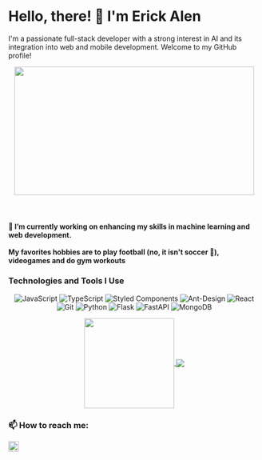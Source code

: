 # Hello, there! 👋 I'm Erick Alen

I'm a passionate full-stack developer with a strong interest in AI and its integration into web and mobile development. Welcome to my GitHub profile!

<div align="center">
  <img src="https://media.giphy.com/media/MC6eSuC3yypCU/giphy.gif" width="480" height="257" frameBorder="0" class="giphy-embed" allowFullScreen/>
</div>
<br/>
<br/>

<h4>
    🔭 I’m currently working on enhancing my skills in machine learning and web development.
    <br/>
    <br><strong>My favorites hobbies are to play football (no, it isn't soccer 🥴), videogames and do gym workouts</strong>
</h4>
  
### Technologies and Tools I Use
<div align="center">
  
![JavaScript](https://img.shields.io/badge/javascript-%23323330.svg?style=for-the-badge&logo=javascript&logoColor=%23F7DF1E)
![TypeScript](https://img.shields.io/badge/typescript-%23007ACC.svg?style=for-the-badge&logo=typescript&logoColor=white)
![Styled Components](https://img.shields.io/badge/styled--components-DB7093?style=for-the-badge&logo=styled-components&logoColor=white)
![Ant-Design](https://img.shields.io/badge/-AntDesign-%230170FE?style=for-the-badge&logo=ant-design&logoColor=white)
![React](https://img.shields.io/badge/react-%2320232a.svg?style=for-the-badge&logo=react&logoColor=%2361DAFB)
<br/>
![Git](https://img.shields.io/badge/git-%23F05033.svg?style=for-the-badge&logo=git&logoColor=white)
![Python](https://img.shields.io/badge/python-3670A0?style=for-the-badge&logo=python&logoColor=ffdd54)
![Flask](https://img.shields.io/badge/flask-%23000.svg?style=for-the-badge&logo=flask&logoColor=white)
![FastAPI](https://img.shields.io/badge/FastAPI-005571?style=for-the-badge&logo=fastapi)
![MongoDB](https://img.shields.io/badge/MongoDB-%234ea94b.svg?style=for-the-badge&logo=mongodb&logoColor=white)

</div>
<div align="center">

  <a href="https://github.com/Erick-Alen">
    <img align="center" loading="lazy" height="180em" src="https://github-readme-stats.vercel.app/api/top-langs/?username=Erick-Alen&layout=compact&langs_count=7&theme=dracula"/>
  </a>

  <picture>
    <source
      srcset="https://github-readme-stats.vercel.app/api?username=erick-alen&show_icons=true&theme=dark"
      media="(prefers-color-scheme: dark)"
    />
    <source
      srcset="https://github-readme-stats.vercel.app/api?username=erick-alen&show_icons=true"
      media="(prefers-color-scheme: transparent), (prefers-color-scheme: no-preference)"
    />
    <img align="center" src="https://github-readme-stats.vercel.app/api?username=erick-alen&show_icons=true&theme=dark" />
  </picture>
  
</div>
  <h3>📫 How to reach me:</h3>
  <a href="https://www.linkedin.com/in/erick-alen/"><img align="center" src="https://raw.githubusercontent.com/yushi1007/yushi1007/main/images/linkedin.svg" alt="Erick Alen | LinkedIn" width="21px"/></a>


